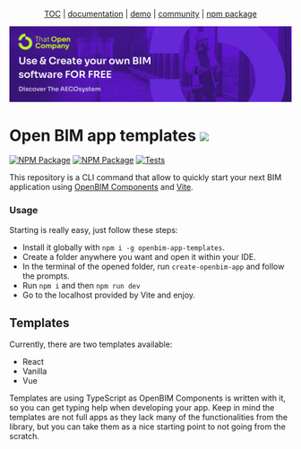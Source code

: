 <p align="center">
  <a href="https://thatopen.com/">TOC</a>
  |
  <a href="https://docs.thatopen.com/intro">documentation</a>
  |
  <a href="https://thatopen.github.io/engine_components/src/fragments/FragmentIfcLoader/index.html">demo</a>
  |
  <a href="https://people.thatopen.com/">community</a>
  |
  <a href="https://www.npmjs.com/package/openbim-app-templates">npm package</a>
</p>

![cover](cover.png)

<h1>Open BIM app templates <img src="https://ThatOpen.github.io/engine_components/resources/favicon.ico" width="32"/></h1>

[![NPM Package][npm]][npm-url]
[![NPM Package][npm-downloads]][npm-url]
[![Tests](https://github.com/ThatOpen/engine_components/actions/workflows/tests.yml/badge.svg)](https://github.com/IFCjs/components/actions/workflows/tests.yaml)

This repository is a CLI command that allow to quickly start your next BIM application using [OpenBIM Components](https://github.com/IFCjs/components) and [Vite](https://vitejs.dev/).

### Usage

Starting is really easy, just follow these steps:

* Install it globally with `npm i -g openbim-app-templates`.
* Create a folder anywhere you want and open it within your IDE.
* In the terminal of the opened folder, run `create-openbim-app` and follow the prompts.
* Run `npm i` and then `npm run dev`
* Go to the localhost provided by Vite and enjoy.

## Templates
Currently, there are two templates available:

* React
* Vanilla
* Vue

Templates are using TypeScript as OpenBIM Components is written with it, so you can get typing help when developing your app. Keep in mind the templates are not full apps as they lack many of the functionalities from the library, but you can take them as a nice starting point to not going from the scratch.

[npm]: https://img.shields.io/npm/v/openbim-app-templates
[npm-url]: https://www.npmjs.com/package/openbim-app-templates
[npm-downloads]: https://img.shields.io/npm/dw/openbim-app-templates
